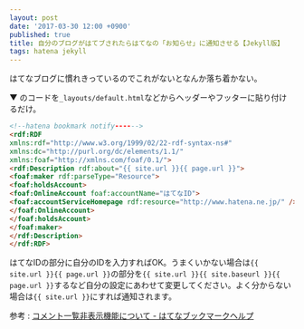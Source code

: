 ```yaml
---
layout: post
date: '2017-03-30 12:00 +0900'
published: true
title: 自分のブログがはてブされたらはてなの「お知らせ」に通知させる【Jekyll版】
tags: hatena jekyll
---
```

はてなブログに慣れきっているのでこれがないとなんか落ち着かない。

▼ のコードを`_layouts/default.html`などからヘッダーやフッターに貼り付けるだけ。

```html
<!--hatena bookmark notify------>
<rdf:RDF
xmlns:rdf="http://www.w3.org/1999/02/22-rdf-syntax-ns#"
xmlns:dc="http://purl.org/dc/elements/1.1/"
xmlns:foaf="http://xmlns.com/foaf/0.1/">
<rdf:Description rdf:about="{{ site.url }}{{ page.url }}">
<foaf:maker rdf:parseType="Resource">
<foaf:holdsAccount>
<foaf:OnlineAccount foaf:accountName="はてなID">
<foaf:accountServiceHomepage rdf:resource="http://www.hatena.ne.jp/" />
</foaf:OnlineAccount>
</foaf:holdsAccount>
</foaf:maker>
</rdf:Description>
</rdf:RDF>
```

はてなIDの部分に自分のIDを入力すればOK。うまくいかない場合は`{{ site.url }}{{ page.url }}`の部分を`{{ site.url }}{{ site.baseurl }}{{ page.url }}`するなど自分の設定にあわせて変更してください。よく分からない場合は`{{ site.url }}`にすれば通知されます。

参考 : <a href="http://b.hatena.ne.jp/help/entry/nocomment#pageauth" target="_blank">コメント一覧非表示機能について - はてなブックマークヘルプ</a>
